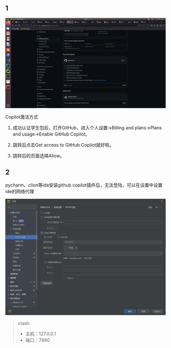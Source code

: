 ## 1

![github_copilot](images/github_copilot.png)

Copilot激活方式

1. 成功认证学生包后，打开GitHub，进入个人设置->Billing and plans->Plans and usage->Enable GitHub Copilot。

2. 跳转后点击Get access to GitHub Copilot就好啦。

3. 跳转后的页面选择Allow。 

## 2

pycharm、clion等ide安装github copilot插件后，无法登陆，可以在设置中设置ide的网络代理

![pycharm_proxy](images/pycharm_proxy.png)

>clash:
>
>-   主机：127.0.0.1
>-   端口：7890